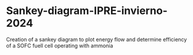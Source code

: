 # Sankey-diagram-IPRE-invierno-2024
Creation of a sankey diagram to plot energy flow and determine efficiency of a SOFC fuell cell operating with ammonia
